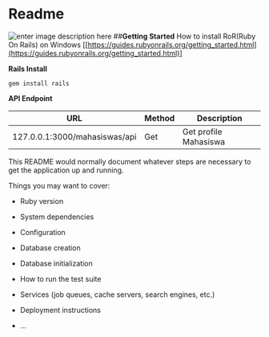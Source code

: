 # Readme
![enter image description here](https://miro.medium.com/proxy/1*6h1kck2QmGaC89ERN_W3UA.jpeg)
##**Getting Started**
How to install RoR(Ruby On Rails) on Windows [[https://guides.rubyonrails.org/getting_started.html](https://guides.rubyonrails.org/getting_started.html)]


**Rails Install**

    gem install rails

**API Endpoint**

| URL | Method | Description  |
|--|--|-- |
| 127.0.0.1:3000/mahasiswas/api | Get |  Get profile Mahasiswa |

This README would normally document whatever steps are necessary to get the application up and running.

Things you may want to cover:

-   Ruby version
    
-   System dependencies
    
-   Configuration
    
-   Database creation
    
-   Database initialization
    
-   How to run the test suite
    
-   Services (job queues, cache servers, search engines, etc.)
    
-   Deployment instructions
    
-   ...
